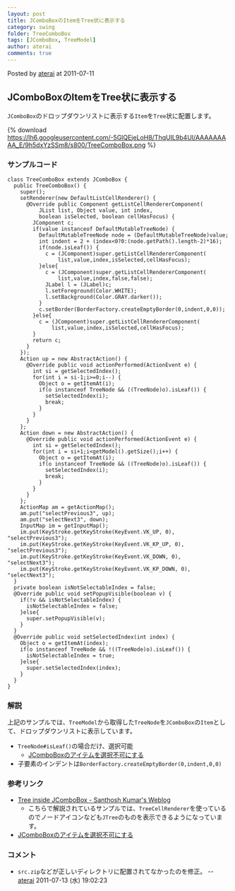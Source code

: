 ```yaml
---
layout: post
title: JComboBoxのItemをTree状に表示する
category: swing
folder: TreeComboBox
tags: [JComboBox, TreeModel]
author: aterai
comments: true
---
```


Posted by [aterai](http://terai.xrea.jp/aterai.html) at 2011-07-11

## JComboBoxのItemをTree状に表示する
`JComboBox`のドロップダウンリストに表示する`Item`を`Tree`状に配置します。


{% download https://lh6.googleusercontent.com/-5GlQEjeLoH8/ThqUIL9b4UI/AAAAAAAAA_E/9h5dxYzSSm8/s800/TreeComboBox.png %}

### サンプルコード
<pre class="prettyprint"><code>class TreeComboBox extends JComboBox {
  public TreeComboBox() {
    super();
    setRenderer(new DefaultListCellRenderer() {
      @Override public Component getListCellRendererComponent(
          JList list, Object value, int index,
          boolean isSelected, boolean cellHasFocus) {
        JComponent c;
        if(value instanceof DefaultMutableTreeNode) {
          DefaultMutableTreeNode node = (DefaultMutableTreeNode)value;
          int indent = 2 + (index&lt;0?0:(node.getPath().length-2)*16);
          if(node.isLeaf()) {
            c = (JComponent)super.getListCellRendererComponent(
                list,value,index,isSelected,cellHasFocus);
          }else{
            c = (JComponent)super.getListCellRendererComponent(
                list,value,index,false,false);
            JLabel l = (JLabel)c;
            l.setForeground(Color.WHITE);
            l.setBackground(Color.GRAY.darker());
          }
          c.setBorder(BorderFactory.createEmptyBorder(0,indent,0,0));
        }else{
          c = (JComponent)super.getListCellRendererComponent(
              list,value,index,isSelected,cellHasFocus);
        }
        return c;
      }
    });
    Action up = new AbstractAction() {
      @Override public void actionPerformed(ActionEvent e) {
        int si = getSelectedIndex();
        for(int i = si-1;i&gt;=0;i--) {
          Object o = getItemAt(i);
          if(o instanceof TreeNode &amp;&amp; ((TreeNode)o).isLeaf()) {
            setSelectedIndex(i);
            break;
          }
        }
      }
    };
    Action down = new AbstractAction() {
      @Override public void actionPerformed(ActionEvent e) {
        int si = getSelectedIndex();
        for(int i = si+1;i&lt;getModel().getSize();i++) {
          Object o = getItemAt(i);
          if(o instanceof TreeNode &amp;&amp; ((TreeNode)o).isLeaf()) {
            setSelectedIndex(i);
            break;
          }
        }
      }
    };
    ActionMap am = getActionMap();
    am.put("selectPrevious3", up);
    am.put("selectNext3", down);
    InputMap im = getInputMap();
    im.put(KeyStroke.getKeyStroke(KeyEvent.VK_UP, 0),      "selectPrevious3");
    im.put(KeyStroke.getKeyStroke(KeyEvent.VK_KP_UP, 0),   "selectPrevious3");
    im.put(KeyStroke.getKeyStroke(KeyEvent.VK_DOWN, 0),    "selectNext3");
    im.put(KeyStroke.getKeyStroke(KeyEvent.VK_KP_DOWN, 0), "selectNext3");
  }
  private boolean isNotSelectableIndex = false;
  @Override public void setPopupVisible(boolean v) {
    if(!v &amp;&amp; isNotSelectableIndex) {
      isNotSelectableIndex = false;
    }else{
      super.setPopupVisible(v);
    }
  }
  @Override public void setSelectedIndex(int index) {
    Object o = getItemAt(index);
    if(o instanceof TreeNode &amp;&amp; !((TreeNode)o).isLeaf()) {
      isNotSelectableIndex = true;
    }else{
      super.setSelectedIndex(index);
    }
  }
}
</code></pre>

### 解説
上記のサンプルでは、`TreeModel`から取得した`TreeNode`を`JComboBox`の`Item`として、ドロップダウンリストに表示しています。

- `TreeNode#isLeaf()`の場合だけ、選択可能
    - [JComboBoxのアイテムを選択不可にする](http://terai.xrea.jp/Swing/DisableItemComboBox.html)
- 子要素のインデントは`BorderFactory.createEmptyBorder(0,indent,0,0)`

<!-- dummy comment line for breaking list -->

### 参考リンク
- [Tree inside JComboBox - Santhosh Kumar's Weblog](http://www.jroller.com/santhosh/entry/tree_inside_jcombobox)
    - こちらで解説されているサンプルでは、`TreeCellRenderer`を使っているのでノードアイコンなども`JTree`のものを表示できるようになっています。
- [JComboBoxのアイテムを選択不可にする](http://terai.xrea.jp/Swing/DisableItemComboBox.html)

<!-- dummy comment line for breaking list -->

### コメント
- `src.zip`などが正しいディレクトリに配置されてなかったのを修正。 -- [aterai](http://terai.xrea.jp/aterai.html) 2011-07-13 (水) 19:02:23

<!-- dummy comment line for breaking list -->

